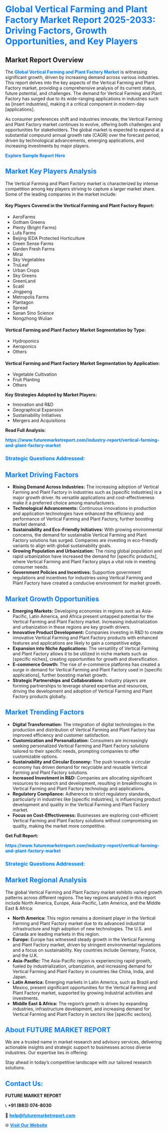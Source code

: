 <h1 style="color: #007BFF;">Global Vertical Farming and Plant Factory Market Report 2025-2033: Driving Factors, Growth Opportunities, and Key Players</h1>

<section id="overview">
<h2>Market Report Overview</h2>
<p>The <a href="https://www.futuremarketreport.com/industry-report/vertical-farming-and-plant-factory-market" style="color: #007BFF; text-decoration: none;"><strong>Global Vertical Farming and Plant Factory Market</strong></a> is witnessing significant growth, driven by increasing demand across various industries. This report delves into the key aspects of the Vertical Farming and Plant Factory market, providing a comprehensive analysis of its current status, future potential, and challenges. The demand for Vertical Farming and Plant Factory has surged due to its wide-ranging applications in industries such as [insert industries], making it a critical component in modern-day [applications].</p>
<p>As consumer preferences shift and industries innovate, the Vertical Farming and Plant Factory market continues to evolve, offering both challenges and opportunities for stakeholders. The global market is expected to expand at a substantial compound annual growth rate (CAGR) over the forecast period, driven by technological advancements, emerging applications, and increasing investments by major players.</p>
</section>

<section id="overview">
<p><a href="https://www.futuremarketreport.com/request-sample/reportId=55134" style="color: #007BFF; text-decoration: none;"><strong>Explore Sample Report Here</strong></a></p>
</section>

<section id="key-players">
<h2 style="color: #007BFF;">Market Key Players Analysis</h2>
<p>The Vertical Farming and Plant Factory market is characterized by intense competition among key players striving to capture a larger market share. Some of the leading companies in the market include:</p>
<h4>Key Players Covered in the Vertical Farming and Plant Factory Report:</h4>
<ul><li>AeroFarms</li><li>Gotham Greens</li><li>Plenty (Bright Farms)</li><li>Lufa Farms</li><li>Beijing IEDA Protected Horticulture</li><li>Green Sense Farms</li><li>Garden Fresh Farms</li><li>Mirai</li><li>Sky Vegetables</li><li>TruLeaf</li><li>Urban Crops</li><li>Sky Greens</li><li>GreenLand</li><li>Scatil</li><li>Jingpeng</li><li>Metropolis Farms</li><li>Plantagon</li><li>Spread</li><li>Sanan Sino Science</li><li>Nongzhong Wulian</li></ul>
<h4>Vertical Farming and Plant Factory Market Segmentation by Type:</h4>
<ul><li>Hydroponics</li><li>Aeroponics</li><li>Others</li></ul>

<h4>Vertical Farming and Plant Factory Market Segmentation by Application:</h4>
<ul><li>Vegetable Cultivation</li><li>Fruit Planting</li><li>Others</li></ul>
<p><strong>Key Strategies Adopted by Market Players:</strong></p>
<ul>
<li>Innovation and R&D</li>
<li>Geographical Expansion</li>
<li>Sustainability Initiatives</li>
<li>Mergers and Acquisitions</li>
</ul>
</section>

<section>
<p><strong>Read Full Analysis: </strong></p><a href="https://www.futuremarketreport.com/industry-report/vertical-farming-and-plant-factory-market" style="color: #007BFF; text-decoration: none;"><strong>https://www.futuremarketreport.com/industry-report/vertical-farming-and-plant-factory-market</strong></a>
<h3 style="color: #007BFF;">Strategic Questions Addressed:</h3>
</section>

<section id="driving-factors">
<h2 style="color: #007BFF;">Market Driving Factors</h2>
<ul>
<li><strong>Rising Demand Across Industries:</strong> The increasing adoption of Vertical Farming and Plant Factory in industries such as [specific industries] is a major growth driver. Its versatile applications and cost-effectiveness make it a preferred choice among manufacturers.</li>
<li><strong>Technological Advancements:</strong> Continuous innovations in production and application technologies have enhanced the efficiency and performance of Vertical Farming and Plant Factory, further boosting market demand.</li>
<li><strong>Sustainability and Eco-Friendly Initiatives:</strong> With growing environmental concerns, the demand for sustainable Vertical Farming and Plant Factory solutions has surged. Companies are investing in eco-friendly variants to align with global sustainability goals.</li>
<li><strong>Growing Population and Urbanization:</strong> The rising global population and rapid urbanization have increased the demand for [specific products], where Vertical Farming and Plant Factory plays a vital role in meeting consumer needs.</li>
<li><strong>Government Policies and Incentives:</strong> Supportive government regulations and incentives for industries using Vertical Farming and Plant Factory have created a conducive environment for market growth.</li>
</ul>
</section>

<section id="growth-opportunities">
<h2 style="color: #007BFF;">Market Growth Opportunities</h2>
<ul>
<li><strong>Emerging Markets:</strong> Developing economies in regions such as Asia-Pacific, Latin America, and Africa present untapped potential for the Vertical Farming and Plant Factory market. Increasing industrialization and urbanization in these regions are key growth drivers.</li>
<li><strong>Innovative Product Development:</strong> Companies investing in R&D to create innovative Vertical Farming and Plant Factory products with enhanced features and applications are likely to gain a competitive edge.</li>
<li><strong>Expansion into Niche Applications:</strong> The versatility of Vertical Farming and Plant Factory allows it to be utilized in niche markets such as [specific niches], creating opportunities for growth and diversification.</li>
<li><strong>E-commerce Growth:</strong> The rise of e-commerce platforms has created a surge in demand for Vertical Farming and Plant Factory used in [specific applications], further boosting market growth.</li>
<li><strong>Strategic Partnerships and Collaborations:</strong> Industry players are forming partnerships to leverage shared expertise and resources, driving the development and adoption of Vertical Farming and Plant Factory products globally.</li>
</ul>
</section>

<section id="trending-factors">
<h2 style="color: #007BFF;">Market Trending Factors</h2>
<ul>
<li><strong>Digital Transformation:</strong> The integration of digital technologies in the production and distribution of Vertical Farming and Plant Factory has improved efficiency and customer satisfaction.</li>
<li><strong>Customization and Personalization:</strong> Consumers are increasingly seeking personalized Vertical Farming and Plant Factory solutions tailored to their specific needs, prompting companies to offer customizable options.</li>
<li><strong>Sustainability and Circular Economy:</strong> The push towards a circular economy has driven demand for recyclable and reusable Vertical Farming and Plant Factory solutions.</li>
<li><strong>Increased Investment in R&D:</strong> Companies are allocating significant resources to research and development, resulting in breakthroughs in Vertical Farming and Plant Factory technology and applications.</li>
<li><strong>Regulatory Compliance:</strong> Adherence to strict regulatory standards, particularly in industries like [specific industries], is influencing product development and quality in the Vertical Farming and Plant Factory market.</li>
<li><strong>Focus on Cost-Effectiveness:</strong> Businesses are exploring cost-efficient Vertical Farming and Plant Factory solutions without compromising on quality, making the market more competitive.</li>
</ul>
</section>

<section>
<p><strong>Get Full Report: </strong></p><a href="https://www.futuremarketreport.com/industry-report/vertical-farming-and-plant-factory-market" style="color: #007BFF; text-decoration: none;"><strong>https://www.futuremarketreport.com/industry-report/vertical-farming-and-plant-factory-market</strong></a>
<h3 style="color: #007BFF;">Strategic Questions Addressed:</h3>
</section>


<section id="regional-analysis">
<h2 style="color: #007BFF;">Market Regional Analysis</h2>
<p>The global Vertical Farming and Plant Factory market exhibits varied growth patterns across different regions. The key regions analyzed in this report include North America, Europe, Asia-Pacific, Latin America, and the Middle East & Africa:</p>
<ul>
<li><strong>North America:</strong> This region remains a dominant player in the Vertical Farming and Plant Factory market due to its advanced industrial infrastructure and high adoption of new technologies. The U.S. and Canada are leading markets in this region.</li>
<li><strong>Europe:</strong> Europe has witnessed steady growth in the Vertical Farming and Plant Factory market, driven by stringent environmental regulations and a focus on sustainability. Key countries include Germany, France, and the U.K.</li>
<li><strong>Asia-Pacific:</strong> The Asia-Pacific region is experiencing rapid growth, fueled by industrialization, urbanization, and increasing demand for Vertical Farming and Plant Factory in countries like China, India, and Japan.</li>
<li><strong>Latin America:</strong> Emerging markets in Latin America, such as Brazil and Mexico, present significant opportunities for the Vertical Farming and Plant Factory market, supported by growing industrial activities and investments.</li>
<li><strong>Middle East & Africa:</strong> The region’s growth is driven by expanding industries, infrastructure development, and increasing demand for Vertical Farming and Plant Factory in sectors like [specific sectors].</li>
</ul>
</section>

<footer>
<h2 style="color: #007BFF;">About FUTURE MARKET REPORT</h2>
<p>We are a trusted name in market research and advisory services, delivering actionable insights and strategic support to businesses across diverse industries. Our expertise lies in offering:</p>

<p>Stay ahead in today’s competitive landscape with our tailored research solutions.</p>

<h2 style="color: #007BFF;">Contact Us:</h2>
<p><strong>FUTURE MARKET REPORT</strong></p>
<p>📞 <strong>+91 (883) 074-8030</strong></p>
<p>📧 <strong><a href="mailto:help@futuremarketreport.com" style="color: #007BFF;">help@futuremarketreport.com</a></strong></p>
<p>🌐 <strong><a href="https://www.futuremarketreport.com/" style="color: #007BFF;">Visit Our Website</a></strong></p>
</footer>